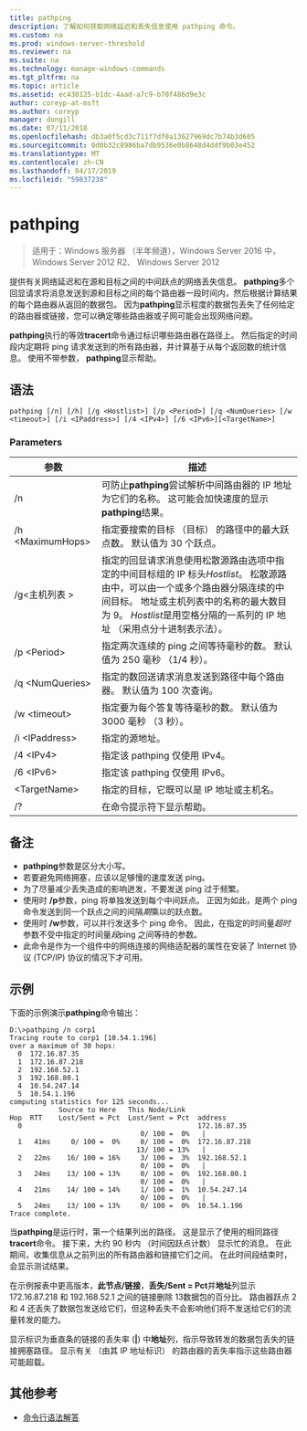 ```yaml
---
title: pathping
description: 了解如何获取网络延迟和丢失信息使用 pathping 命令。
ms.custom: na
ms.prod: windows-server-threshold
ms.reviewer: na
ms.suite: na
ms.technology: manage-windows-commands
ms.tgt_pltfrm: na
ms.topic: article
ms.assetid: ec430125-b1dc-4aad-a7c9-b70f486d9e3c
author: coreyp-at-msft
ms.author: coreyp
manager: dongill
ms.date: 07/11/2018
ms.openlocfilehash: db3a0f5cd3c711f7df0a13627969dc7b74b3d605
ms.sourcegitcommit: 0d0b32c8986ba7db9536e0b8648d4ddf9b03e452
ms.translationtype: MT
ms.contentlocale: zh-CN
ms.lasthandoff: 04/17/2019
ms.locfileid: "59837238"
---
```

# <a name="pathping"></a>pathping

>适用于：Windows 服务器 （半年频道），Windows Server 2016 中，Windows Server 2012 R2、 Windows Server 2012

提供有关网络延迟和在源和目标之间的中间跃点的网络丢失信息。 **pathping**多个回显请求将消息发送到源和目标之间的每个路由器一段时间内，然后根据计算结果的每个路由器从返回的数据包。 因为**pathping**显示程度的数据包丢失了任何给定的路由器或链接，您可以确定哪些路由器或子网可能会出现网络问题。 

**pathping**执行的等效**tracert**命令通过标识哪些路由器在路径上。 然后指定的时间段内定期将 ping 请求发送到的所有路由器，并计算基于从每个返回数的统计信息。 使用不带参数， **pathping**显示帮助。 

## <a name="syntax"></a>语法
```
pathping [/n] [/h] [/g <Hostlist>] [/p <Period>] [/q <NumQueries> [/w <timeout>] [/i <IPaddress>] [/4 <IPv4>] [/6 <IPv6>][<TargetName>]
```
### <a name="parameters"></a>Parameters
|参数|描述|
|-------|--------|
|/n|可防止**pathping**尝试解析中间路由器的 IP 地址为它们的名称。 这可能会加快速度的显示**pathping**结果。|
|/h \<MaximumHops>|指定要搜索的目标 （目标） 的路径中的最大跃点数。 默认值为 30 个跃点。|
|/g\<主机列表 >|指定的回显请求消息使用松散源路由选项中指定的中间目标组的 IP 标头*Hostlist*。 松散源路由中，可以由一个或多个路由器分隔连续的中间目标。 地址或主机列表中的名称的最大数目为 9。 *Hostlist*是用空格分隔的一系列的 IP 地址 （采用点分十进制表示法）。|
|/p \<Period>|指定两次连续的 ping 之间等待毫秒的数。 默认值为 250 毫秒 （1/4 秒）。|
|/q \<NumQueries>|指定的数回送请求消息发送到路径中每个路由器。 默认值为 100 次查询。|
|/w \<timeout>|指定要为每个答复等待毫秒的数。 默认值为 3000 毫秒 （3 秒）。|
|/i \<IPaddress>|指定的源地址。|
|/4 \<IPv4>|指定该 pathping 仅使用 IPv4。|
|/6 \<IPv6>|指定该 pathping 仅使用 IPv6。|
|\<TargetName>|指定的目标，它既可以是 IP 地址或主机名。|
|/?|在命令提示符下显示帮助。|

## <a name="remarks"></a>备注
-   **pathping**参数是区分大小写。
-   若要避免网络拥塞，应该以足够慢的速度发送 ping。
-   为了尽量减少丢失造成的影响迸发，不要发送 ping 过于频繁。
-   使用时 **/p**参数，ping 将单独发送到每个中间跃点。 正因为如此，是两个 ping 命令发送到同一个跃点之间的间隔*期*乘以的跃点数。
-   使用时 **/w**参数，可以并行发送多个 ping 命令。 因此，在指定的时间量*超时*参数不受中指定的时间量*段*ping 之间等待的参数。
-   此命令是作为一个组件中的网络连接的网络适配器的属性在安装了 Internet 协议 (TCP/IP) 协议的情况下才可用。

## <a name="BKMK_Examples"></a>示例

下面的示例演示**pathping**命令输出：

```
D:\>pathping /n corp1
Tracing route to corp1 [10.54.1.196]
over a maximum of 30 hops:
  0  172.16.87.35
  1  172.16.87.218
  2  192.168.52.1
  3  192.168.80.1
  4  10.54.247.14
  5  10.54.1.196
computing statistics for 125 seconds...
            Source to Here   This Node/Link
Hop  RTT    Lost/Sent = Pct  Lost/Sent = Pct  address
  0                                           172.16.87.35
                                0/ 100 =  0%   |
  1   41ms     0/ 100 =  0%     0/ 100 =  0%  172.16.87.218
                               13/ 100 = 13%   |
  2   22ms    16/ 100 = 16%     3/ 100 =  3%  192.168.52.1
                                0/ 100 =  0%   |
  3   24ms    13/ 100 = 13%     0/ 100 =  0%  192.168.80.1
                                0/ 100 =  0%   |
  4   21ms    14/ 100 = 14%     1/ 100 =  1%  10.54.247.14
                                0/ 100 =  0%   |
  5   24ms    13/ 100 = 13%     0/ 100 =  0%  10.54.1.196
Trace complete.
```
当**pathping**是运行时，第一个结果列出的路径。 这是显示了使用的相同路径**tracert**命令。 接下来，大约 90 秒内 （时间因跃点计数） 显示忙的消息。 在此期间，收集信息从之前列出的所有路由器和链接它们之间。 在此时间段结束时，会显示测试结果。

在示例报表中更高版本，**此节点/链接**，**丢失/Sent = Pct**并**地址**列显示 172.16.87.218 和 192.168.52.1 之间的链接删除 13数据包的百分比。 路由器跃点 2 和 4 还丢失了数据包发送给它们，但这种丢失不会影响他们将不发送给它们的流量转发的能力。

显示标识为垂直条的链接的丢失率 (**|**) 中**地址**列，指示导致转发的数据包丢失的链接拥塞路径。 显示有关 （由其 IP 地址标识） 的路由器的丢失率指示这些路由器可能超载。

## <a name="additional-references"></a>其他参考
-   [命令行语法解答](command-line-syntax-key.md)